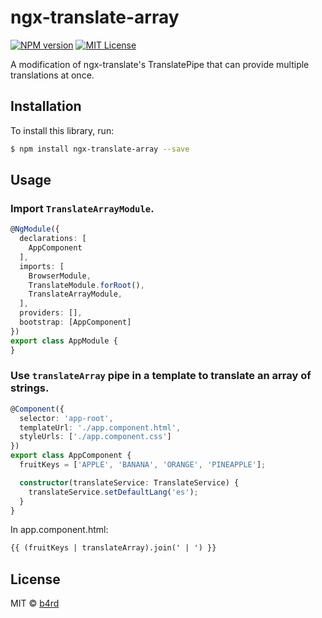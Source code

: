 # ngx-translate-array

[![NPM version][npm-version-image]][npm-url]
[![MIT License][license-image]][license-url]

A modification of ngx-translate's TranslatePipe that can provide multiple translations at once.

## Installation

To install this library, run:

```bash
$ npm install ngx-translate-array --save
```

## Usage

### Import `TranslateArrayModule`.

```typescript
@NgModule({
  declarations: [
    AppComponent
  ],
  imports: [
    BrowserModule,
    TranslateModule.forRoot(),
    TranslateArrayModule,
  ],
  providers: [],
  bootstrap: [AppComponent]
})
export class AppModule {
}
```

### Use `translateArray` pipe in a template to translate an array of strings.

```typescript
@Component({
  selector: 'app-root',
  templateUrl: './app.component.html',
  styleUrls: ['./app.component.css']
})
export class AppComponent {
  fruitKeys = ['APPLE', 'BANANA', 'ORANGE', 'PINEAPPLE'];

  constructor(translateService: TranslateService) {
    translateService.setDefaultLang('es');
  }
}
```

In app.component.html:
```html
{{ (fruitKeys | translateArray).join(' | ') }}
```

## License

MIT © [b4rd](mailto:jakk87@gmail.com)

[npm-url]: https://www.npmjs.com/package/ngx-translate-array

[npm-version-image]: https://badge.fury.io/js/ngx-translate-array.svg

[license-image]: https://img.shields.io/npm/l/express.svg?style=flat

[license-url]: LICENSE

[ngx-translate-url]: https://github.com/ngx-translate/core
